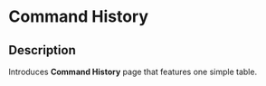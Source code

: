# Command History


## Description

Introduces **Command History** page that features one simple table.
